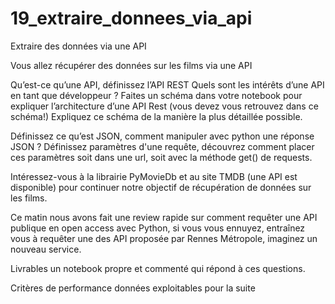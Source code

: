 # 19_extraire_donnees_via_api

Extraire des données via une API

Vous allez récupérer des données sur les films via une API

Qu’est-ce qu’une API, définissez l’API REST
Quels sont les intérêts d’une API en tant que développeur ?
Faites un schéma dans votre notebook pour expliquer l’architecture d’une API Rest (vous devez vous retrouvez dans ce schéma!)
Expliquez ce schéma de la manière la plus détaillée possible.

Définissez ce qu’est JSON, comment manipuler avec python une réponse JSON ?
Définissez paramètres d'une requête, découvrez comment placer ces paramètres soit dans une url, soit avec la méthode get() de requests.

Intéressez-vous à la librairie PyMovieDb et au site TMDB (une API est disponible) pour continuer notre objectif de récupération de données sur les films.

Ce matin nous avons fait une review rapide sur comment requêter une API publique en open access avec Python, si vous vous ennuyez, entraînez vous à requêter une des API proposée par Rennes Métropole, imaginez un nouveau service.

Livrables
un notebook propre et commenté qui répond à ces questions.

Critères de performance
données exploitables pour la suite

